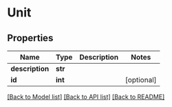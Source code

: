 # Unit


## Properties
Name | Type | Description | Notes
------------ | ------------- | ------------- | -------------
**description** | **str** |  | 
**id** | **int** |  | [optional] 

[[Back to Model list]](../README.md#documentation-for-models) [[Back to API list]](../README.md#documentation-for-api-endpoints) [[Back to README]](../README.md)


